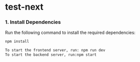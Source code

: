 # test-next

### 1. Install Dependencies

Run the following command to install the required dependencies:

```bash
npm install

To start the frontend server, run: npm run dev
To start the backend server, run:npm start